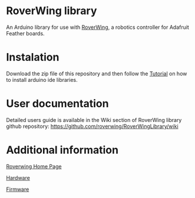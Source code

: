 # RoverWing library
An Arduino library for use with <a href="https://roverwing.github.io/RoverWingHardware/">RoverWing</a>, a robotics controller for Adafruit Feather boards. 

# Instalation
Download the zip file of this repository and then follow the [Tutorial](https://www.arduino.cc/en/guide/libraries) on how to install arduino ide libraries.


# User documentation
Detailed users guide is available in the Wiki section of RoverWing library github repository: https://github.com/roverwing/RoverWingLibrary/wiki 

# Additional information 

<a href="https://roverwing.readthedocs.io/en/latest//">Roverwing Home Page</a>

<a href="https://roverwing.github.io/RoverWingHardware/">Hardware</a>

<a href="https://roverwing.github.io/RoverWingFirmware/">Firmware</a>


